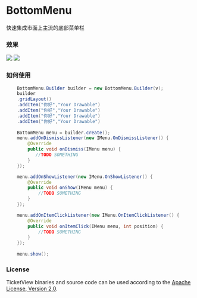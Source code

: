 # BottomMenu

快速集成市面上主流的底部菜单栏

### 效果

![](https://github.com/lilincpp/BottomMenu/blob/master/picture/effect1.png)
![](https://github.com/lilincpp/BottomMenu/blob/master/picture/effect2.png)


### 如何使用


```java
	BottomMenu.Builder builder = new BottomMenu.Builder(v);
	builder
	.gridLayout()
	.addItem("你好","Your Drawable")
    .addItem("你好","Your Drawable")
	.addItem("你好","Your Drawable")
	.addItem("你好","Your Drawable")
                
	BottomMenu menu = builder.create();
	menu.addOnDismissListener(new IMenu.OnDismissListener() {
		@Override
		public void onDismiss(IMenu menu) {
		   //TODO SOMETHING
		}
	});

	menu.addOnShowListener(new IMenu.OnShowListener() {
		@Override
		public void onShow(IMenu menu) {
			//TODO SOMETHING
		}
	});

	menu.addOnItemClickListener(new IMenu.OnItemClickListener() {
		@Override
		public void onItemClick(IMenu menu, int position) {
			//TODO SOMETHING
		}
	});
	
	menu.show();
```

### License

TicketView binaries and source code can be used according to the [Apache License, Version 2.0](https://github.com/lilincpp/BottomMenu/blob/master/LICENSE).
